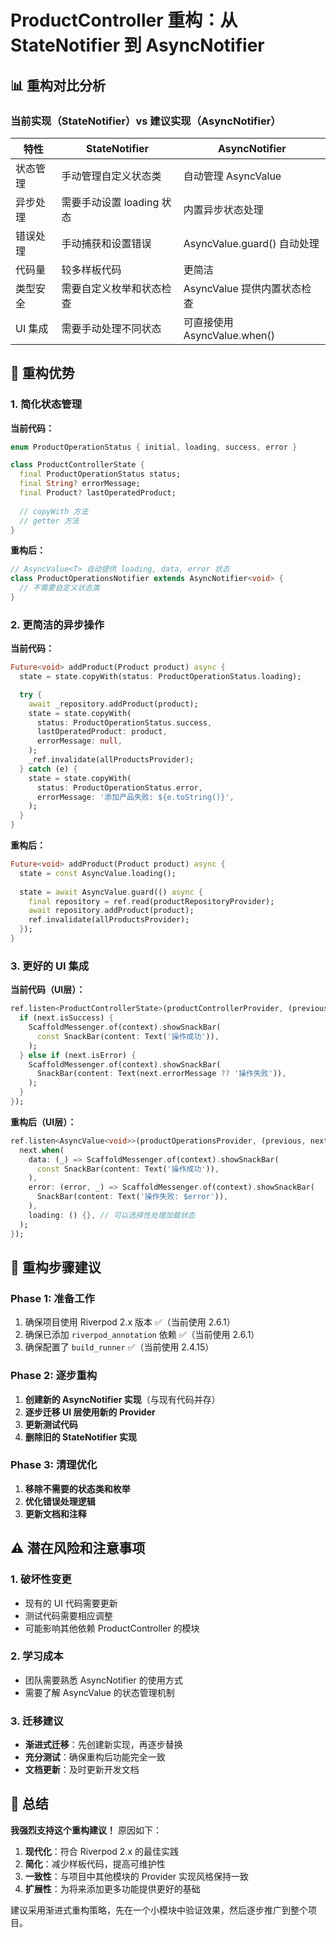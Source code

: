 # ProductController 重构：从 StateNotifier 到 AsyncNotifier

## 📊 重构对比分析

### 当前实现（StateNotifier）vs 建议实现（AsyncNotifier）

| 特性 | StateNotifier | AsyncNotifier |
|-----|---------------|---------------|
| 状态管理 | 手动管理自定义状态类 | 自动管理 AsyncValue |
| 异步处理 | 需要手动设置 loading 状态 | 内置异步状态处理 |
| 错误处理 | 手动捕获和设置错误 | AsyncValue.guard() 自动处理 |
| 代码量 | 较多样板代码 | 更简洁 |
| 类型安全 | 需要自定义枚举和状态检查 | AsyncValue 提供内置状态检查 |
| UI 集成 | 需要手动处理不同状态 | 可直接使用 AsyncValue.when() |

## 🔄 重构优势

### 1. 简化状态管理
**当前代码：**
```dart
enum ProductOperationStatus { initial, loading, success, error }

class ProductControllerState {
  final ProductOperationStatus status;
  final String? errorMessage;
  final Product? lastOperatedProduct;
  
  // copyWith 方法
  // getter 方法
}
```

**重构后：**
```dart
// AsyncValue<T> 自动提供 loading, data, error 状态
class ProductOperationsNotifier extends AsyncNotifier<void> {
  // 不需要自定义状态类
}
```

### 2. 更简洁的异步操作
**当前代码：**
```dart
Future<void> addProduct(Product product) async {
  state = state.copyWith(status: ProductOperationStatus.loading);

  try {
    await _repository.addProduct(product);
    state = state.copyWith(
      status: ProductOperationStatus.success,
      lastOperatedProduct: product,
      errorMessage: null,
    );
    _ref.invalidate(allProductsProvider);
  } catch (e) {
    state = state.copyWith(
      status: ProductOperationStatus.error,
      errorMessage: '添加产品失败: ${e.toString()}',
    );
  }
}
```

**重构后：**
```dart
Future<void> addProduct(Product product) async {
  state = const AsyncValue.loading();
  
  state = await AsyncValue.guard(() async {
    final repository = ref.read(productRepositoryProvider);
    await repository.addProduct(product);
    ref.invalidate(allProductsProvider);
  });
}
```

### 3. 更好的 UI 集成
**当前代码（UI层）：**
```dart
ref.listen<ProductControllerState>(productControllerProvider, (previous, next) {
  if (next.isSuccess) {
    ScaffoldMessenger.of(context).showSnackBar(
      const SnackBar(content: Text('操作成功')),
    );
  } else if (next.isError) {
    ScaffoldMessenger.of(context).showSnackBar(
      SnackBar(content: Text(next.errorMessage ?? '操作失败')),
    );
  }
});
```

**重构后（UI层）：**
```dart
ref.listen<AsyncValue<void>>(productOperationsProvider, (previous, next) {
  next.when(
    data: (_) => ScaffoldMessenger.of(context).showSnackBar(
      const SnackBar(content: Text('操作成功')),
    ),
    error: (error, _) => ScaffoldMessenger.of(context).showSnackBar(
      SnackBar(content: Text('操作失败: $error')),
    ),
    loading: () {}, // 可以选择性处理加载状态
  );
});
```

## 🚧 重构步骤建议

### Phase 1: 准备工作
1. 确保项目使用 Riverpod 2.x 版本 ✅（当前使用 2.6.1）
2. 确保已添加 `riverpod_annotation` 依赖 ✅（当前使用 2.6.1）
3. 确保配置了 `build_runner` ✅（当前使用 2.4.15）

### Phase 2: 逐步重构
1. **创建新的 AsyncNotifier 实现**（与现有代码并存）
2. **逐步迁移 UI 层使用新的 Provider**
3. **更新测试代码**
4. **删除旧的 StateNotifier 实现**

### Phase 3: 清理优化
1. **移除不需要的状态类和枚举**
2. **优化错误处理逻辑**
3. **更新文档和注释**

## ⚠️ 潜在风险和注意事项

### 1. 破坏性变更
- 现有的 UI 代码需要更新
- 测试代码需要相应调整
- 可能影响其他依赖 ProductController 的模块

### 2. 学习成本
- 团队需要熟悉 AsyncNotifier 的使用方式
- 需要了解 AsyncValue 的状态管理机制

### 3. 迁移建议
- **渐进式迁移**：先创建新实现，再逐步替换
- **充分测试**：确保重构后功能完全一致
- **文档更新**：及时更新开发文档

## 🎯 总结

**我强烈支持这个重构建议！** 原因如下：

1. **现代化**：符合 Riverpod 2.x 的最佳实践
2. **简化**：减少样板代码，提高可维护性
3. **一致性**：与项目中其他模块的 Provider 实现风格保持一致
4. **扩展性**：为将来添加更多功能提供更好的基础

建议采用渐进式重构策略，先在一个小模块中验证效果，然后逐步推广到整个项目。

